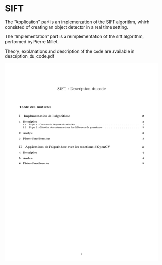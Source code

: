 # SIFT

The "Application" part is an implementation of the SIFT algorithm, which consisted of creating an object detector in a real time setting.

The "Implementation" part is a reimplementation of the sift algorithm, performed by Pierre Millet.


Theory, explanations and description of the code are available in description_du_code.pdf

![Alt text](images/Description_du_code-1.jpg)

